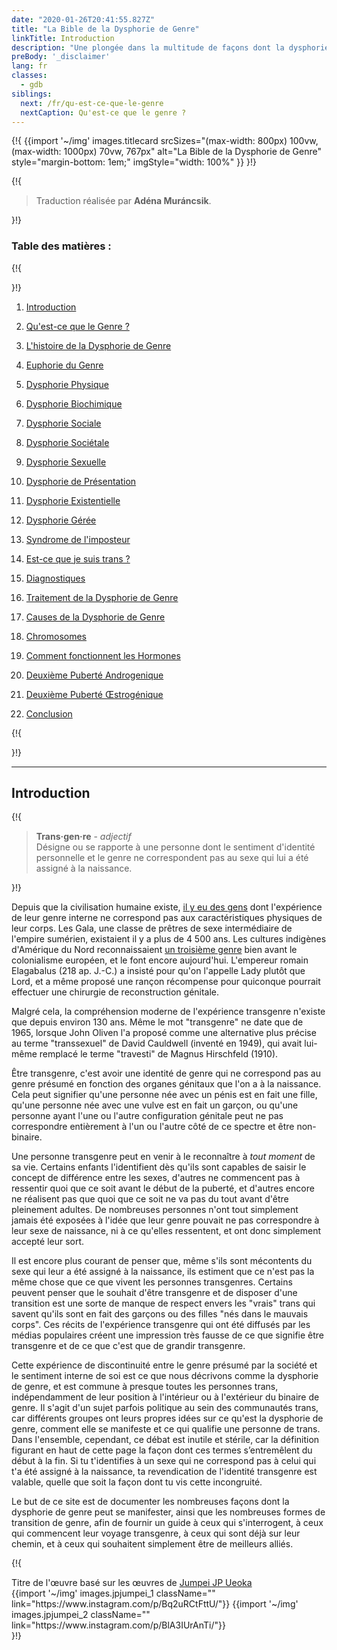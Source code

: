 ```yaml
---
date: "2020-01-26T20:41:55.827Z"
title: "La Bible de la Dysphorie de Genre"
linkTitle: Introduction
description: "Une plongée dans la multitude de façons dont la dysphorie de genre se manifeste et ce que signifie être transgenre."
preBody: '_disclaimer'
lang: fr
classes:
  - gdb
siblings:
  next: /fr/qu-est-ce-que-le-genre
  nextCaption: Qu'est-ce que le genre ?
---
```



{!{
{{import
  '~/img'
  images.titlecard
  srcSizes="(max-width: 800px) 100vw, (max-width: 1000px) 70vw, 767px"
  alt="La Bible de la Dysphorie de Genre"
  style="margin-bottom: 1em;"
  imgStyle="width: 100%"
}}
}!}

{!{
<div class="gutter"><blockquote>
  Traduction réalisée par <strong>Adéna Muráncsik</strong>.
</blockquote></div>
}!}


### Table des matières :

{!{ <div class="two-column-list"> }!}

1. [Introduction](/fr/#introduction)

2. [Qu'est-ce que le Genre ?](/fr/qu-est-ce-que-le-genre)

3. [L'histoire de la Dysphorie de Genre](/fr/histoire)

4. [Euphorie du Genre](/fr/euphorie)

5. [Dysphorie Physique](/fr/dysphorie-physique)

6. [Dysphorie Biochimique](/fr/dysphorie-biochimique)

7. [Dysphorie Sociale](/fr/dysphorie-sociale)

8. [Dysphorie Sociétale](/fr/dysphorie-societale)

9. [Dysphorie Sexuelle](/fr/dysphorie-sexuelle)

10. [Dysphorie de Présentation](/fr/dysphorie-de-presentation)

11. [Dysphorie Existentielle](/fr/dysphorie-existentielle)

12. [Dysphorie Gérée](/fr/dysphorie-geree)

13. [Syndrome de l'imposteur](/fr/syndrome-d-imposteur)

14. [Est-ce que je suis trans ?](/fr/est-ce-que-je-suis-trans)

15. [Diagnostiques](/fr/diagnostiques)

16. [Traitement de la Dysphorie de Genre](/fr/traitement)

17. [Causes de la Dysphorie de Genre](/fr/causes)

18. [Chromosomes](/fr/chromosomes)

19. [Comment fonctionnent les Hormones](/fr/hormones)

20. [Deuxième Puberté Androgenique](/fr/deuxieme-puberte-androgenique)

21. [Deuxième Puberté Œstrogénique](/fr/deuxieme-puberte-oestrogenique)

22. [Conclusion](/fr/conclusion)

{!{ </div> }!}

<hr class="print-break-after print-hidden">

## Introduction

{!{
<div class="gutter"><blockquote>
  <strong>Trans·gen·re</strong> - <em>adjectif</em><br>
  Désigne ou se rapporte à une personne dont le sentiment d'identité personnelle et le genre ne correspondent pas au sexe qui lui a été assigné à la naissance.
</blockquote></div>
}!}

Depuis que la civilisation humaine existe, [il y eu des gens](https://fr.wikipedia.org/wiki/Histoire_de_la_transidentit%C3%A9) dont l'expérience de leur genre interne ne correspond pas aux caractéristiques physiques de leur corps. Les Gala, une classe de prêtres de sexe intermédiaire de l'empire sumérien, existaient il y a plus de 4 500 ans. Les cultures indigènes d'Amérique du Nord reconnaissaient [un troisième genre](https://fr.wikipedia.org/wiki/Troisi%C3%A8me_genre) bien avant le colonialisme européen, et le font encore aujourd'hui. L'empereur romain Elagabalus (218 ap. J.-C.) a insisté pour qu'on l'appelle Lady plutôt que Lord, et a même proposé une rançon récompense pour quiconque pourrait effectuer une chirurgie de reconstruction génitale.

Malgré cela, la compréhension moderne de l'expérience transgenre n'existe que depuis environ 130 ans. Même le mot "transgenre" ne date que de 1965, lorsque John Oliven l'a proposé comme une alternative plus précise au terme "transsexuel" de David Cauldwell (inventé en 1949), qui avait lui-même remplacé le terme "travesti" de Magnus Hirschfeld (1910).

Être transgenre, c'est avoir une identité de genre qui ne correspond pas au genre présumé en fonction des organes génitaux que l'on a à la naissance. Cela peut signifier qu'une personne née avec un pénis est en fait une fille, qu'une personne née avec une vulve est en fait un garçon, ou qu'une personne ayant l'une ou l'autre configuration génitale peut ne pas correspondre entièrement à l'un ou l'autre côté de ce spectre et être non-binaire.

Une personne transgenre peut en venir à le reconnaître à *tout moment* de sa vie. Certains enfants l'identifient dès qu'ils sont capables de saisir le concept de différence entre les sexes, d'autres ne commencent pas à ressentir quoi que ce soit avant le début de la puberté, et d'autres encore ne réalisent pas que quoi que ce soit ne va pas du tout avant d'être pleinement adultes. De nombreuses personnes n'ont tout simplement jamais été exposées à l'idée que leur genre pouvait ne pas correspondre à leur sexe de naissance, ni à ce qu'elles ressentent, et ont donc simplement accepté leur sort.

Il est encore plus courant de penser que, même s'ils sont mécontents du sexe qui leur a été assigné à la naissance, ils estiment que ce n'est pas la même chose que ce que vivent les personnes transgenres. Certains peuvent penser que le souhait d'être transgenre et de disposer d'une transition est une sorte de manque de respect envers les "vrais" trans qui savent qu'ils sont en fait des garçons ou des filles "nés dans le mauvais corps". Ces récits de l'expérience transgenre qui ont été diffusés par les médias populaires créent une impression très fausse de ce que signifie être transgenre et de ce que c'est que de grandir transgenre.

Cette expérience de discontinuité entre le genre présumé par la société et le sentiment interne de soi est ce que nous décrivons comme la dysphorie de genre, et est commune à presque toutes les personnes trans, indépendamment de leur position à l'intérieur ou à l'extérieur du binaire de genre. Il s'agit d'un sujet parfois politique au sein des communautés trans, car différents groupes ont leurs propres idées sur ce qu'est la dysphorie de genre, comment elle se manifeste et ce qui qualifie une personne de trans. Dans l'ensemble, cependant, ce débat est inutile et stérile, car la définition figurant en haut de cette page la façon dont ces termes s’entremêlent du début à la fin. Si tu t'identifies à un sexe qui ne correspond pas à celui qui t'a été assigné à la naissance, ta revendication de l'identité transgenre est valable, quelle que soit la façon dont tu vis cette incongruité.

Le but de ce site est de documenter les nombreuses façons dont la dysphorie de genre peut se manifester, ainsi que les nombreuses formes de transition de genre, afin de fournir un guide à ceux qui s'interrogent, à ceux qui commencent leur voyage transgenre, à ceux qui sont déjà sur leur chemin, et à ceux qui souhaitent simplement être de meilleurs alliés.

{!{
<div class="gutter flex flex-end print-inline print-span2 print-center">
<span>Titre de l'œuvre basé sur les œuvres de <a href="https://www.instagram.com/jp_means_jumpei/">Jumpei JP Ueoka</a></span>
<div class="grid-row" style="grid-template-columns: 1fr 1fr">
{{import '~/img' images.jpjumpei_1 className="" link="https://www.instagram.com/p/Bq2uRCtFttU/"}}
{{import '~/img' images.jpjumpei_2 className="" link="https://www.instagram.com/p/BlA3IUrAnTi/"}}
</div>
</div>
}!}
